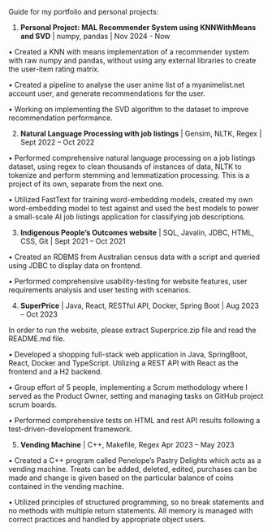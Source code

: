Guide for my portfolio and personal projects:

1. **Personal Project: MAL Recommender System using KNNWithMeans and SVD** | numpy, pandas | Nov 2024 - Now

• Created a KNN with means implementation of a recommender system with raw numpy and pandas, without using any external libraries to create the user-item rating matrix. 

• Created a pipeline to analyse the user anime list of a myanimelist.net account user, and generate recommendations for the user.

• Working on implementing the SVD algorithm to the dataset to improve recommendation performance.

2. **Natural Language Processing with job listings** | Gensim, NLTK, Regex | Sept 2022 – Oct 2022

• Performed comprehensive natural language processing on a job listings dataset, using regex to clean thousands of
instances of data, NLTK to tokenize and perform stemming and lemmatization processing. This is a project of its own, separate from the next one.

• Utilized FastText for training word-embedding models, created my own word-embedding model to test against and
used the best models to power a small-scale AI job listings application for classifying job descriptions.

3. **Indigenous People’s Outcomes website** | SQL, Javalin, JDBC, HTML, CSS, Git | Sept 2021 – Oct 2021

• Created an RDBMS from Australian census data with a script and queried using JDBC to display data on
frontend.

• Performed comprehensive usability-testing for website features, user requirements analysis and user testing with
scenarios.

4. **SuperPrice** | Java, React, RESTful API, Docker, Spring Boot | Aug 2023 – Oct 2023

In order to run the website, please extract Superprice.zip file and read the README.md file.

• Developed a shopping full-stack web application in Java, SpringBoot, React, Docker and TypeScript. Utilizing a
REST API with React as the frontend and a H2 backend.

• Group effort of 5 people, implementing a Scrum methodology where I served as the Product Owner, setting and
managing tasks on GitHub project scrum boards.

• Performed comprehensive tests on HTML and rest API results following a test-driven-development framework.

5. **Vending Machine** | C++, Makefile, Regex Apr 2023 – May 2023

• Created a C++ program called Penelope’s Pastry Delights which acts as a vending machine. Treats can be
added, deleted, edited, purchases can be made and change is given based on the particular balance of coins
contained in the vending machine.

• Utilized principles of structured programming, so no break statements and no methods with multiple return
statements. All memory is managed with correct practices and handled by appropriate object users.
